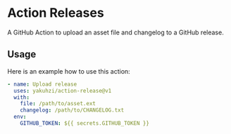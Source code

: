 # Action Releases

A GitHub Action to upload an asset file and changelog to a GitHub release.

Usage
-------
Here is an example how to use this action:

```yaml  
- name: Upload release
  uses: yakuhzi/action-release@v1
  with:
    file: /path/to/asset.ext
    changelog: /path/to/CHANGELOG.txt
  env:
    GITHUB_TOKEN: ${{ secrets.GITHUB_TOKEN }}
```
